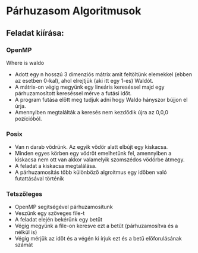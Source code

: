 # Párhuzasom Algoritmusok

## Feladat kiírása:

### OpenMP

Where is waldo

- Adott egy n hosszú 3 dimenziós mátrix amit feltöltünk elemekkel (ebben az esetben 0-kal), ahol elrejtjük (aki itt egy 1-es) Waldót.
- A mátrix-on végig megyünk egy lineáris kereséssel majd egy párhuzamosított kereséssel mérve a futási időt.
- A program futása előtt meg tudjuk adni hogy Waldo hányszor bújjon el úrja.
- Amennyiben megtalálták a keresés nem kezdődik újra az 0,0,0 pozícióból.


 ### Posix
 
 - Van n darab vödrünk. Az egyik vödör alatt elbújt egy kiskacsa.
 - Minden egyes körben egy vödröt emelhetünk fel, amennyiben a kiskacsa nem ott van akkor valamelyik szomszédos vödörbe átmegy.
 - A feladat a kiskacsa megtalálása.
 - A párhuzamosítás több különböző algroitmus egy időben való futattásával történik
 
 ### Tetszőleges
 
 - OpenMP segítségével párhuzamosítunk
 - Veszünk egy szöveges file-t
 - A feladat elején bekérünk egy betűt
 - Végig megyünk a file-on keresve ezt a betűt (párhuzamosítva és a nélkül is)
 - Végig mérjük az időt és a végén ki írjuk ezt és a betű előforulásának számát
